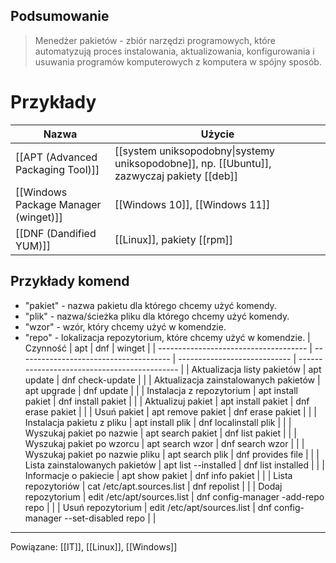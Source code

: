 ## Podsumowanie
>Menedżer pakietów - zbiór narzędzi programowych, które automatyzują proces instalowania, aktualizowania, konfigurowania i usuwania programów komputerowych z komputera w spójny sposób.
# Przykłady
| Nazwa                                | Użycie                                                          |
| ------------------------------------ | --------------------------------------------------------------- |
| [[APT (Advanced Packaging Tool)]]                              | [[system uniksopodobny\|systemy uniksopodobne]], np. [[Ubuntu]], zazwyczaj pakiety [[deb]] |
| [[Windows Package Manager (winget)]] | [[Windows 10]], [[Windows 11]]                                  |
| [[DNF (Dandified YUM)]]              |  [[Linux]], pakiety [[rpm]]                                                               |

## Przykłady komend
- "pakiet" - nazwa pakietu dla którego chcemy użyć komendy.
- "plik" - nazwa/ścieżka pliku dla którego chcemy użyć komendy.
- "wzor" - wzór, który chcemy użyć w komendzie.
- "repo" - lokalizacja repozytorium, które chcemy użyć w komendzie. 
| Czynność                              | apt | dnf | winget |
| ------------------------------------- | -------------------------------------- | ---------------------------- | -------------------------------------------- |
| Aktualizacja listy pakietów           | apt update                             | dnf check-update             |                                              |
| Aktualizacja zainstalowanych pakietów | apt upgrade                            | dnf update                   |                                              |
| Instalacja z repozytorium             | apt install pakiet                     | dnf install pakiet           |                                              |
| Aktualizuj pakiet                     | apt install pakiet                     | dnf erase pakiet             |                                              |
| Usuń pakiet                           | apt remove pakiet                      | dnf erase pakiet             |                                              |
| Instalacja pakietu z pliku            | apt install plik                       | dnf localinstall plik        |                                              |
| Wyszukaj pakiet po nazwie             | apt search pakiet                      | dnf list pakiet              |                                              |
| Wyszukaj pakiet po wzorcu             | apt search wzor                        | dnf search wzor              |                                              |
| Wyszukaj pakiet po nazwie pliku       | apt search plik                        | dnf provides file            |                                              |
| Lista zainstalowanych pakietów        | apt list --installed                   | dnf list installed           |                                              |
| Informacje o pakiecie                 | apt show pakiet                        | dnf info pakiet              |                                              |
| Lista repozytoriów                    | cat /etc/apt.sources.list              | dnf repolist                 |                                              |
| Dodaj repozytorium                    | edit /etc/apt/sources.list             | dnf config-manager -add-repo repo      |                                              |
| Usuń repozytorium                     | edit /etc/apt/sources.list             | dnf config-manager --set-disabled repo |                                              |

---
Powiązane: [[IT]], [[Linux]], [[Windows]]
